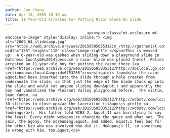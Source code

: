 ```yaml
---
author: Jen Chung
date: Apr 10, 2009 10:18 am
title: 11-Year-Old Arrested For Putting Razor Blade On Slide
---
```


	
										<p><span class="mt-enclosure mt-enclosure-image" style="display: inline;"> <img alt="2009_04_slidetamp.jpg" src="https://web.archive.org/web/20150505035312im_/http://gothamist.com/attachments/jen/2009_04_slidetamp.jpg" width="135" height="118" class="image-right"> </span>This is messed up:  A 6-year-old was gashed when sliding down a playground slide in Dutchess County&#x2014;because a razor blade was placed there!  Police arrested an 11-year-old boy for putting the razor there (<a href="https://web.archive.org/web/20150505035312/http://abclocal.go.com/wabc/story?section=news/local&amp;id=6753265">investigators found</a> the razor &quot;had been inserted into the slide through a hole created from underneath the slide, so that just the edge of the blade stuck up into the slide and would cut anyone sliding down&quot;) and apparently the boy had vandalized the Pleasant Valley playground before.  The victim, Sean Yambo, <a href="https://web.archive.org/web/20150505035312/http://wcbstv.com/local/razor.slide.razor.2.981489.html">required 30 stitches to close up</a> the laceration (it&apos;s pretty <a href="https://web.archive.org/web/20150505035312/http://wcbstv.com/local/razor.slide.razor.2.981489.html">gory-looking</a>).  His father told WCBS 2, &quot;It was horrifying to say the least. Every night we&apos;re changing the gauze and what not. The pain, the agony, the screaming,&quot; and added, &quot;I feel bad for the other kid who was involved who did it. He&apos;s 11, so something is wrong with him, too.&quot;</p>					
										
									
				